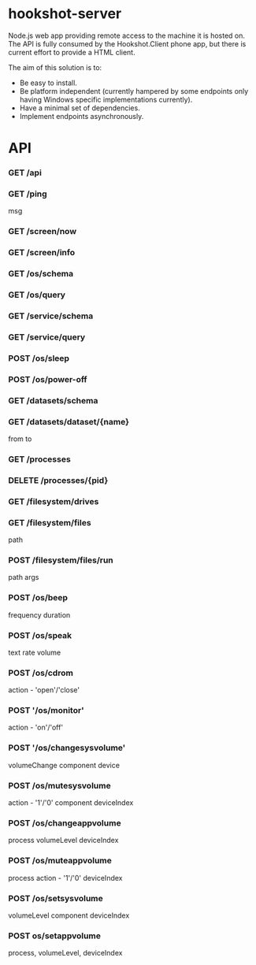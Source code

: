 # hookshot-server
Node.js web app providing remote access to the machine it is hosted on. The API is fully consumed by the Hookshot.Client phone app, but there is current effort to provide a HTML client. 

The aim of this solution is to:
* Be easy to install.
* Be platform independent (currently hampered by some endpoints only having Windows specific implementations currently).
* Have a minimal set of dependencies.
* Implement endpoints asynchronously.

# API

### GET /api

### GET /ping
msg

### GET /screen/now

### GET /screen/info

### GET /os/schema

### GET /os/query

### GET /service/schema

### GET /service/query

### POST /os/sleep

### POST /os/power-off

### GET /datasets/schema

### GET /datasets/dataset/{name}
from
to

### GET /processes

### DELETE /processes/{pid}

### GET /filesystem/drives

### GET /filesystem/files 
path

### POST /filesystem/files/run
path
args

### POST /os/beep
frequency
duration

### POST /os/speak
text
rate
volume

### POST /os/cdrom
action - 'open'/'close' 

### POST '/os/monitor'
action - 'on'/'off'

### POST '/os/changesysvolume'
volumeChange 
component 
device

### POST /os/mutesysvolume
action - '1'/'0' 
component
deviceIndex

### POST /os/changeappvolume
process
volumeLevel 
deviceIndex

### POST /os/muteappvolume
process
action - '1'/'0'
deviceIndex

### POST /os/setsysvolume 
volumeLevel
component
deviceIndex

### POST os/setappvolume
process, 
volumeLevel, 
deviceIndex
